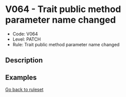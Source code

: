 # V064 - Trait public method parameter name changed

* Code: V064
* Level: PATCH
* Rule: Trait public method parameter name changed

## Description

## Examples

[Go back to ruleset](../README.md)
